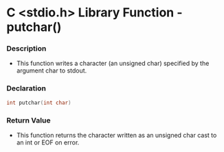 ﻿# C <stdio.h> Library Function - putchar()
### Description
- This function writes a character (an unsigned char) specified by the argument char to stdout.

### Declaration
```c
int putchar(int char)
```

### Return Value
- This function returns the character written as an unsigned char cast to an int or EOF on error.
